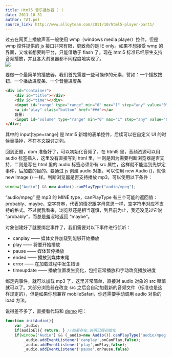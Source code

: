 ```yaml
---
title: Html5 音乐播放器（一）
date: 2011-10-31
author: TAT.pel
source_link: http://www.alloyteam.com/2011/10/html5-player-part1/
---
```


<!-- {% raw %} - for jekyll -->

过去在网页上播放声音一般使用 wmp（windows media player）控件，但是 wmp 控件提供的 js 接口非常有限，更致命的是 IE only。如果不想接受 wmp 的界面，又或者想要跨平台，只能借助于 flash 了。现在 html5 标准已经原生支持音频播放，并且各大浏览器都不同程度地实现了。  
![](http://alloyteam.com/wp-content/uploads/2011/10/audio-player-img1.png)  

要做一个最简单的播放器，我们首先需要一些可操作的元素，譬如：一个播放按钮、一个播放进度条、一个音量进度条

```html
<div id="container">
    <div id="title"></div>
    <div id="time"></div>
    <input id="range" type="range" min="0" max="1" step="any" value="0" />
    <a id="play" class="button" href="###"></a>
    音量:
    <input id="volume" type="range" min="0" max="1" step="any" value="0.5" />
</div>;
```

其中的 input\[type=range] 是 html5 新增的表单控件，后续可以在自定义 UI 的时候替换掉，不在本文探讨之列。

回到正题，dom 准备好了，可以初始化音频了。在 html5 里，音频资源可以用 audio 标签插入，这里没有直接写到 html 里，一则是因为需要判断浏览器是否支持，二则是写在 html 里的 audio 标签必须带有 src 属性，这样就不能达到先绑定事件，后加载的目的。要通过 js 创建 audio 对象，可以使用 new Audio ()，就像 new Image () 一样。判断浏览器是否支持播放 mp3，可以使用以下条件：

```javascript
window["Audio"] && new Audio().canPlayType("audio/mpeg");
```

“audio/mpeg” 是 mp3 的 MINE type，canPlayType 有三个可能的返回值：probably、maybe、空字符串，代表的情况跟字母意思一样，空字符串对应不支持的格式。不过就我看来，浏览器还是相当谨慎，到目前为止，我还没见过它说 “probably”，而总是羞涩地返回 “maybe”。

对象创建好了就要绑定事件了，我们需要对以下事件进行侦听：

-   canplay —— 媒体文件加载到能够开始播放
-   play —— 将要开始播放
-   pause —— 媒体暂停播放
-   ended —— 播放到媒体末尾
-   error —— 在加载过程中发生错误
-   timeupdate —— 播放位置发生变化，包括正常播放和手动改变播放进度

绑定完事件，就可以加载 mp3 了，这里非常简单，直接对 audio 对象的 src 赋值就可以了。大部分浏览器在改变 src 之后会自动加载新的音频文件（标准也是这样规定的），但是如果你想兼容 mobileSafari，你还需要手动调用 audio 对象的 load 方法。

说得差不多了，直接看代码和 [demo](http://alloyteam.com/wp-content/uploads/2011/10/audio-player-demo1.html) 吧：

```javascript
function initAudio(){
	var _audio;
	if(audioEl){ return; } //如果存在,说明已经初始化
	if(window['Audio'] && (_audio=new Audio()).canPlayType('audio/mpeg')){
		_audio.addEventListener('canplay',onCanPlay,false);
		_audio.addEventListener('play',onPlay,false);
		_audio.addEventListener('pause',onPause,false)
```


<!-- {% endraw %} - for jekyll -->